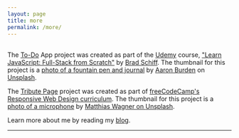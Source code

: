 ```yaml
---
layout: page
title: more
permalink: /more/
---
```


<br/>
The <a href="https://codepen.io/webdevholland/full/dyyqqJM">To-Do</a> App project was created as part of the <a href="https://www.udemy.com/">Udemy</a> course, <a href="https://www.udemy.com/course/learn-javascript-full-stack-from-scratch/">"Learn JavaScript: Full-Stack from Scratch"</a> by <a href="https://www.udemy.com/user/bradschiff/">Brad Schiff</a>. The thumbnail for this project is a <a href="https://unsplash.com/photos/o-ubWHV29Uk">photo of a fountain pen and journal</a> by <a href="https://unsplash.com/@aaronburden">Aaron Burden</a> on <a href="https://unsplash.com/">Unsplash</a>.

The <a href="https://codepen.io/webdevholland/full/jWogPN">Tribute Page</a> project was created as part of <a href="https://www.freecodecamp.org/">freeCodeCamp's Responsive Web Design curriculum</a>. The thumbnail for this project is a <a href="https://unsplash.com/photos/QrqeusbpFMM">photo of a microphone</a> by <a href="https://unsplash.com/@matwag">Matthias Wagner on <a href="https://unsplash.com/">Unsplash</a>.

Learn more about me by reading my <a href="https://www.webdevholland.com/">blog</a>.
<br/>
<hr/>
<br/>
<span class="contacticon center">
	<a href="{{ github_username }}"><i class="fa fa-github-square"></i></a>
	<a href="{{ twitter_username }}"><i class="fa fa-twitter-square"></i></a>
</span>
